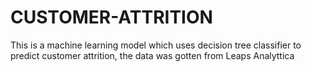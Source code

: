 # CUSTOMER-ATTRITION
This is a machine learning model which uses decision tree classifier to predict customer attrition, the data was gotten from Leaps Analyttica 
